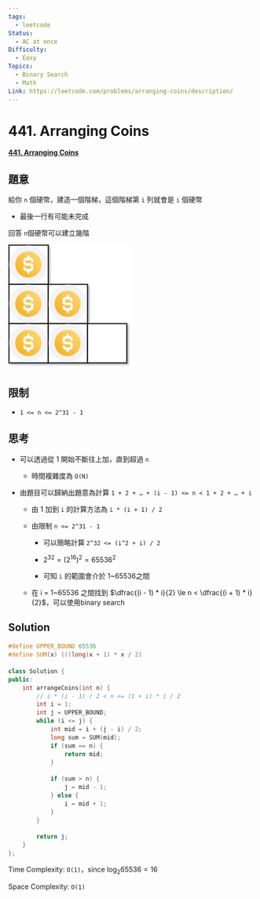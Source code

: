 ```yaml
---
tags:
  - leetcode
Status:
  - AC at once
Difficulty:
  - Easy
Topics:
  - Binary Search
  - Math
Link: https://leetcode.com/problems/arranging-coins/description/
---
```

# 441\. Arranging Coins

**[441\. Arranging Coins](https://leetcode.com/problems/arranging-coins/)**

## 題意

給你 `n` 個硬幣，建造一個階梯，這個階梯第 `i` 列就會是 `i` 個硬幣

- 最後一行有可能未完成

回答 `n`個硬幣可以建立幾階

![image.png](./assets/441.%20Arranging%20Coins-assets.png)

## 限制

- `1 <= n <= 2^31 - 1`

## 思考

- 可以透過從 1 開始不斷往上加，直到超過 `n`

   - 時間複雜度為 `O(N)`

- 由題目可以歸納出題意為計算 `1 + 2 + … + (i - 1) <= n < 1 + 2 + … + i`

   - 由 1 加到 `i` 的計算方法為 `i * (i + 1) / 2`

   - 由限制 `n <= 2^31 - 1`

      - 可以簡略計算 `2^32 <= (i^2 + i) / 2`

      - $2^{32}=(2^{16})^{2}=65536^2$

      - 可知 `i` 的範圍會介於 1\~65536之間

   - 在 i = 1\~65536 之間找到 $\dfrac{(i - 1) * i}{2} \le n < \dfrac{(i + 1) * i}{2}$，可以使用binary search

## Solution

```cpp
#define UPPER_BOUND 65536
#define SUM(x) (((long)x + 1) * x / 2)

class Solution {
public:
    int arrangeCoins(int n) {
        // i * (i - 1) / 2 < n <= (1 + i) * i / 2
        int i = 1;
        int j = UPPER_BOUND;
        while (i <= j) {
            int mid = i + (j - i) / 2;
            long sum = SUM(mid);
            if (sum == n) {
                return mid;
            }

            if (sum > n) {
                j = mid - 1;
            } else {
                i = mid + 1;
            }
        }

        return j;
    }
};
```



Time Complexity: `O(1)`，since $\log_{2}{65536}=16$

Space Complexity: `O(1)`